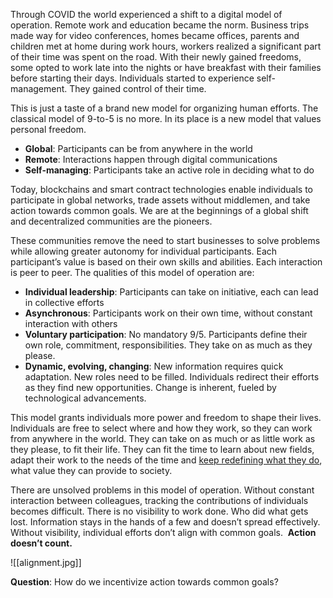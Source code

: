 Through COVID the world experienced a shift to a digital model of operation. Remote work and education became the norm. Business trips made way for video conferences, homes became offices, parents and children met at home during work hours, workers realized a significant part of their time was spent on the road. With their newly gained freedoms, some opted to work late into the nights or have breakfast with their families before starting their days. Individuals started to experience self-management. They gained control of their time. 

This is just a taste of a brand new model for organizing human efforts. The classical model of 9-to-5 is no more. In its place is a new model that values personal freedom. 

-   **Global**: Participants can be from anywhere in the world
-   **Remote**: Interactions happen through digital communications 
-   **Self-managing**: Participants take an active role in deciding what to do

Today, blockchains and smart contract technologies enable individuals to participate in global networks, trade assets without middlemen, and take action towards common goals. We are at the beginnings of a global shift and decentralized communities are the pioneers. 

These communities remove the need to start businesses to solve problems while allowing greater autonomy for individual participants. Each participant’s value is based on their own skills and abilities. Each interaction is peer to peer. The qualities of this model of operation are:

-   **Individual leadership**: Participants can take on initiative, each can lead in collective efforts
-   **Asynchronous**: Participants work on their own time, without constant interaction with others
-   **Voluntary participation**: No mandatory 9/5. Participants define their own role, commitment, responsibilities. They take on as much as they please.
-   **Dynamic, evolving, changing**: New information requires quick adaptation. New roles need to be filled. Individuals redirect their efforts as they find new opportunities. Change is inherent, fueled by technological advancements. 

This model grants individuals more power and freedom to shape their lives. Individuals are free to select where and how they work, so they can work from anywhere in the world. They can take on as much or as little work as they please, to fit their life. They can fit the time to learn about new fields, adapt their work to the needs of the time and [keep redefining what they do](https://nav.al/redefining), what value they can provide to society.

There are unsolved problems in this model of operation. Without constant interaction between colleagues, tracking the contributions of individuals becomes difficult. There is no visibility to work done. Who did what gets lost. Information stays in the hands of a few and doesn’t spread effectively. Without visibility, individual efforts don’t align with common goals.  **Action doesn’t count.** 

![[alignment.jpg]]

**Question**: How do we incentivize action towards common goals?